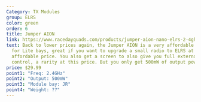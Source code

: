 ```yaml
---
Category: TX Modules
group: ELRS
color: green
order: 6
title: Jumper AION
link: https://www.racedayquads.com/products/jumper-aion-nano-elrs-2-4ghz-transmitter-module
text: Back to lower prices again, the Jumper AION is a very affordable module
  for Lite bays, great if you want to upgrade a small radio to ELRS at an
  affordable price. You also get a screen to also give you full external
  control, a rarity at this price. But you only get 500mW of output power
price: $29.99
point1: "Freq: 2.4GHz"
point2: "Output: 500mW"
point3: "Module bay: JR"
point4: "Weight: ??"
---
```

